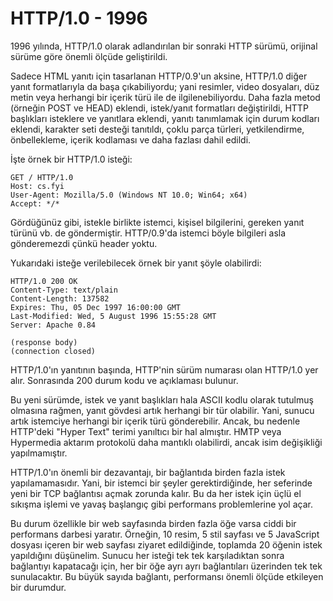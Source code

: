 # HTTP/1.0 - 1996

1996 yılında, HTTP/1.0 olarak adlandırılan bir sonraki HTTP sürümü, orijinal sürüme göre önemli ölçüde geliştirildi.

Sadece HTML yanıtı için tasarlanan HTTP/0.9'un aksine, HTTP/1.0 diğer yanıt formatlarıyla da başa çıkabiliyordu; yani resimler, video dosyaları, düz metin veya herhangi bir içerik türü ile de ilgilenebiliyordu. Daha fazla metod (örneğin POST ve HEAD) eklendi, istek/yanıt formatları değiştirildi, HTTP başlıkları isteklere ve yanıtlara eklendi, yanıtı tanımlamak için durum kodları eklendi, karakter seti desteği tanıtıldı, çoklu parça türleri, yetkilendirme, önbellekleme, içerik kodlaması ve daha fazlası dahil edildi.

İşte örnek bir HTTP/1.0 isteği:

```
GET / HTTP/1.0
Host: cs.fyi
User-Agent: Mozilla/5.0 (Windows NT 10.0; Win64; x64)
Accept: */*
```

Gördüğünüz gibi, istekle birlikte istemci, kişisel bilgilerini, gereken yanıt türünü vb. de göndermiştir. HTTP/0.9'da istemci böyle bilgileri asla gönderemezdi çünkü header yoktu.

Yukarıdaki isteğe verilebilecek örnek bir yanıt şöyle olabilirdi:

```
HTTP/1.0 200 OK 
Content-Type: text/plain
Content-Length: 137582
Expires: Thu, 05 Dec 1997 16:00:00 GMT
Last-Modified: Wed, 5 August 1996 15:55:28 GMT
Server: Apache 0.84

(response body)
(connection closed)
```

HTTP/1.0'ın yanıtının başında, HTTP'nin sürüm numarası olan HTTP/1.0 yer alır. Sonrasında 200 durum kodu ve açıklaması bulunur.

Bu yeni sürümde, istek ve yanıt başlıkları hala ASCII kodlu olarak tutulmuş olmasına rağmen, yanıt gövdesi artık herhangi bir tür olabilir. Yani, sunucu artık istemciye herhangi bir içerik türü gönderebilir. Ancak, bu nedenle HTTP'deki "Hyper Text" terimi yanıltıcı bir hal almıştır. HMTP veya Hypermedia aktarım protokolü daha mantıklı olabilirdi, ancak isim değişikliği yapılmamıştır.

HTTP/1.0'ın önemli bir dezavantajı, bir bağlantıda birden fazla istek yapılamamasıdır. Yani, bir istemci bir şeyler gerektirdiğinde, her seferinde yeni bir TCP bağlantısı açmak zorunda kalır. Bu da her istek için üçlü el sıkışma işlemi ve yavaş başlangıç gibi performans problemlerine yol açar.

Bu durum özellikle bir web sayfasında birden fazla öğe varsa ciddi bir performans darbesi yaratır. Örneğin, 10 resim, 5 stil sayfası ve 5 JavaScript dosyası içeren bir web sayfası ziyaret edildiğinde, toplamda 20 öğenin istek yapıldığını düşünelim. Sunucu her isteği tek tek karşıladıktan sonra bağlantıyı kapatacağı için, her bir öğe ayrı ayrı bağlantıları üzerinden tek tek sunulacaktır. Bu büyük sayıda bağlantı, performansı önemli ölçüde etkileyen bir durumdur.